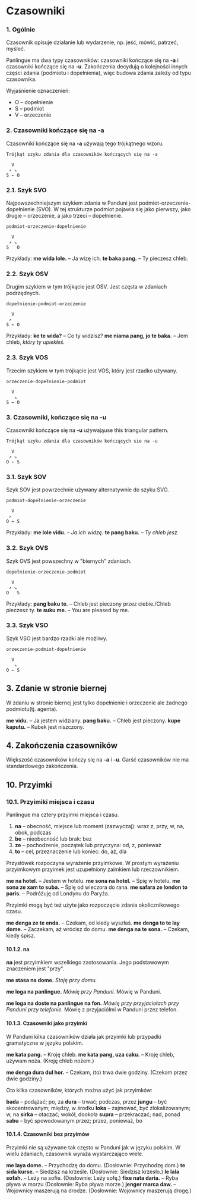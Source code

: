 #  Czasowniki

### 1. Ogólnie

Czasownik opisuje działanie lub wydarzenie, np. jeść, mówić, patrzeć, myśleć.

Panlingue ma dwa typy czasowników: czasowniki kończące się na **-a** i czasowniki kończące się na **-u**. Zakończenia decydują o kolejności innych części zdania (podmiotu i dopełnienia), więc budowa zdania zależy od typu czasownika.

Wyjaśnienie oznaczenień:

- O – dopełnienie
- S – podmiot
- V – orzeczenie

### 2. Czasowniki kończące się na -a

Czasowniki kończące się na **-a** używają tego trójkątnego wzoru.

    Trójkąt szyku zdania dla czasowników kończących się na -a

      V
     ↗ ↘
    S ← O

### 2.1. Szyk SVO

Najpowszechniejszym szykiem zdania w Panduni jest podmiot-orzeczenie-dopełnienie (SVO). W tej strukturze podmiot pojawia się jako pierwszy, jako drugie
– orzeczenie, a jako trzeci
– dopełnienie.

    podmiot-orzeczenie-dopełnienie

      V
     ↗ ↘
    S   O

Przykłady:
**me wida lole.**
– Ja wizę ich.
**te baka pang.**
– Ty pieczesz chleb.

### 2.2. Szyk OSV

Drugim szykiem w tym trójkącie jest OSV. Jest częsta w zdaniach podrzędnych.

    dopełnienie-podmiot-orzeczenie

      V
     ↗
    S ← O

Przykłady:
**ke te wida?**
– Co ty widzisz?
**me niama pang, jo te baka.**
– Jem chleb, _który ty upiekłeś._

### 2.3. Szyk VOS

Trzecim szykiem w tym trójkącie jest VOS, który jest rzadko używany.

    orzeczenie-dopełnienie-podmiot

      V
       ↘
    S ← O



### 3. Czasowniki, kończące się na -u

Czasowniki kończące się na **-u** używająuse this triangular pattern.

    Trójkąt szyku zdania dla czasowników kończących sie na -u

      V
     ↗ ↘
    O ← S

### 3.1. Szyk SOV

Szyk SOV jest powrzechnie używany alternatywnie do szyku SVO.

    podmiot-dopełnienie-orzeczenie

      V
     ↗
    O ← S

Przykłady:
**me lole vidu.**
– _Ja ich widzę._
**te pang baku.**
– _Ty chleb jesz._

### 3.2. Szyk OVS

Szyk OVS jest powszechny w "biernych" zdaniach.

    dopełnienie-orzeczenie-podmiot

      V
     ↗ ↘
    O   S

Przykłady:
**pang baku te.**
– Chleb jest pieczony przez ciebie./Chleb pieczesz ty.
**te suku me.**
– You are pleased by me.

### 3.3. Szyk VSO

Szyk VSO jest bardzo rzadki ale możliwy.

    orzeczenie-podmiot-dopełnienie

      V
       ↘
    O ← S

## 3. Zdanie w stronie biernej

W zdaniu w stronie biernej jest tylko dopełnienie i orzeczenie ale żadnego podmiotu(tj. agenta).

**me vidu.**
– Ja jestem widziany.
**pang baku.**
– Chleb jest pieczony.
**kupe kaputu.**
– Kubek jest niszczony.

## 4. Zakończenia czasowników

Większość czasowników kończy się na **-a** i **-u**. Garść czasowników nie ma standardowego zakończenia.


## 10. Przyimki

### 10.1. Przyimiki miejsca i czasu

Panlingue ma cztery przyimki miejsca i czasu.

1. **na**
– obecność, miejsce lub moment (zazwyczaj): wraz z, przy, w, na, obok, podczas
2. **be**
– nieobecność lub brak: bez
3. **ze**
– pochodzenie, początek lub przyczyna: od, z, ponieważ
4. **to**
– cel, przeznaczenie lub koniec: do, aż, dla

Przysłówek rozpoczyna wyrażenie przyimkowe. W prostym wyrażeniu przyimkowym przyimek jest uzupełniony zaimkiem lub rzeczownikiem.

**me na hotel.**
– Jestem w hotelu.
**me sona na hotel.**
– Śpię w hotelu.
**me sona ze xam to suba.**
– Śpię od wieczora do rana.
**me safara ze london to paris.**
– Podróżuję od Londynu do Paryża.


Przyimki mogą być też użyte jako rozpoczęcie zdania okolicznikowego czasu.

**me denga ze te enda.**
– Czekam, od kiedy wyszłaś.
**me denga to te lay dome.**
– Zaczekam, aż wrócisz do domu.
**me denga na te sona.**
– Czekam, kiedy śpisz.

#### 10.1.2. na

**na** jest przyimkiem wszelkiego zastosowania. Jego podstawowym znaczeniem jest "przy".

**me stasa na dome.**
_Stoję przy domu._

**me loga na panlingue.**
_Mówię przy Panduni._
Mówię w Panduni.

**me loga na doste na panlingue na fon.**
_Mówię przy przyjaciołach przy Panduni przy telefonie._
Mówię z przyjaciółmi w Panduni przez telefon.

#### 10.1.3. Czasowniki jako przyimki

W Panduni kilka czasowników działa jak przyimki lub przypadki gramatyczne w języku polskim.

**me kata pang.**
– Kroję chleb.
**me kata pang, uza caku.**
– Kroję chleb, używam noża. (Kroję chleb nożem.)

**me denga dura dul hor.**
– Czekam, (to) trwa dwie godziny. (Czekam przez dwie godziny.)

Oto kilka czasowników, których można użyć jak przyimków:

**bada**
– podążać; po, za
**dura**
– trwać; podczas, przez
**jungu**
– być skocentrowanym; między, w środku
**loka**
– zajmować, być zlokalizowanym; w, na
**sirka**
– otaczać; wokół, dookoła
**supra**
– przekraczać; nad, ponad
**sabu**
– być spowodowanym przez; przez, ponieważ, bo

#### 10.1.4. Czasowniki bez przyimów

Przyimki nie są używane tak często w Panduni jak w języku polskim. W wielu zdaniach, czasownik wyraża wystarczająco wiele.

**me laya dome.**
– Przychodzę do domu. (Dosłownie: Przychodzę dom.)
**te sida kurse.**
– Siedzisz na krześle. (Dosłownie: Siedzisz krzesło.)
**le lala sofah.**
– Leży na sofie. (Dosłownie: Leży sofę.)
**fixe nata daria.**
– Ryba pływa w morzu (Dosłownie: Ryba pływa morze.)
**jenger marca daw.**
– Wojownicy maszerują na drodze. (Dosłownie: Wojownicy maszerują drogę.)

